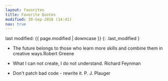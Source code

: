 ```yaml
---
layout: favorites
title: Favorite Quotes
modified: 30-Sep-2018 (14:41)
nav: true
---
```



last modified: {{ page.modified | downcase }}
{: .last_modified }

- The future belongs to those who learn more skills and combine them in creative ways.<span class="author">Robert Greene</span>

- What I can not create, I do not understand. <span class="author">Richard Feynman</span>

- Don't patch bad code - rewrite it. <span class="author">P. J. Plauger</span>
